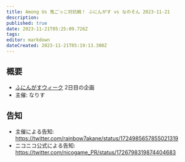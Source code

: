 ```yaml
---
title: Among Us 鬼ごっこ対抗戦！ ふにんがす vs なのそん 2023-11-21
description: 
published: true
date: 2023-11-21T05:25:09.726Z
tags: 
editor: markdown
dateCreated: 2023-11-21T05:19:13.300Z
---
```


## 概要

- [ふにんがすウィーク](/ふにんがすウィーク) 2日目の企画
- 主催: なりす

## 告知

- 主催による告知: https://twitter.com/rainbow7akane/status/1724985657855021319
- ニコニコ公式による告知: https://twitter.com/nicogame_PR/status/1726798319874404683
